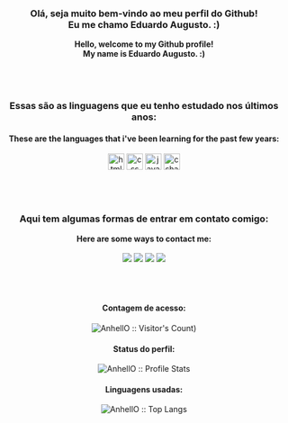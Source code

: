 <div align="center">
  <h3> Olá, seja muito bem-vindo ao meu perfil do Github!<br> Eu me chamo Eduardo Augusto. :)</h3>
  <b> Hello, welcome to my Github profile!<br>My name is Eduardo Augusto. :)</b>
  <br>
  <br>
  <br>
    <div style="display: inline_block"><br>
      <h3>Essas são as linguagens que eu tenho estudado nos últimos anos:</h3>
      <h4>These are the languages that i've been learning for the past few years:</h4>
      <img alt="html" height="29px" src="https://img.shields.io/badge/HTML5-E34F26?style=for-the-badge&logo=html5&logoColor=white">
      <img alt="css" height="29px" src="https://img.shields.io/badge/CSS3-1572B6?style=for-the-badge&logo=css3&logoColor=white">
      <img alt="javascript" height="29px" src="https://img.shields.io/badge/JavaScript-F7DF1E?style=for-the-badge&logo=javascript&logoColor=black">
      <img alt="csharp" height="29px" src="https://img.shields.io/badge/C%23-239120?style=for-the-badge&logo=c-sharp&logoColor=white">
    </div>
    <br>
    <br>
    <br>
    <div align="center">
      <h3>Aqui tem algumas formas de entrar em contato comigo:</h3>
      <b>Here are some ways to contact me:</b><br><br>
      <a href="https://www.instagram.com/duaugst/" target="_blank"><img src="https://img.shields.io/badge/-Instagram-%23E4405F?style=for-the-badge&logo=instagram&logoColor=white" target="_blank"></a>
      <a href="https://api.whatsapp.com/send/?phone=5511970996115&text&type=phone_number&app_absent=0" target="_blank"><img src="https://img.shields.io/badge/WhatsApp-25D366?style=for-the-badge&logo=whatsapp&logoColor=white" target="_blank"></a> 
      <a href="mailto:eduadoacaraujo@hotmail.com" target="_blank"><img src="https://img.shields.io/badge/Gmail-D14836?style=for-the-badge&logo=gmail&logoColor=white" target="_blank"></a> 
      <a href="https://www.linkedin.com/in/eduardo-de-campos-744a96206/" target="_blank"><img src="https://img.shields.io/badge/-LinkedIn-%230077B5?style=for-the-badge&logo=linkedin&logoColor=white" target="_blank"></a> 
    </div>
  <br>
  <br>
  <br>
  <h4 align="center">Contagem de acesso: </h4>
  <p align="center"><img src="https://profile-counter.glitch.me/{barkawi2405}/count.svg" alt="AnhellO :: Visitor's Count)" /></p>
  <h4 align="center">Status do perfil: </h4>
  <p align="center"><img src="https://github-readme-stats.vercel.app/api?username=barkawi2405&show_icons=true&theme=shadow_green" alt="AnhellO :: Profile Stats" /></p>
  <h4 align="center">Linguagens usadas: </h4>
  <p align="center"><img src="https://github-readme-stats.vercel.app/api/top-langs/?username=barkawi2405&langs_count=10&theme=shadow_green&layout=compact" alt="AnhellO :: Top Langs" /></p>
</div>
